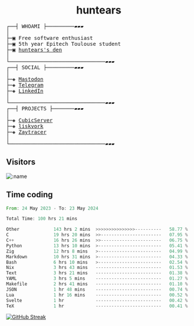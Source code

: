 <h1 align="center">
huntears
</h1>
<!-- <p align="center">
<img src=https://huntears.com/img/pfp.webp width=30%/>
</p>
<style>
img {
    border-radius: 50%;
}
</style> -->
<pre>
┌──┤ WHOAMI ├─────────▰▰▰
│
├─▣ Free software enthusiast
├─▣ 5th year Epitech Toulouse student
├─▣ <a href="https://huntears.com/">huntears's den</a>
│
└───────────────────────────────▰▰▰
┌──┤ SOCIAL ├─────────▰▰▰
│
├─◈ <a href="https://fosstodon.org/@huntears">Mastodon</a>
├─◈ <a href="https://t.me/huntears">Telegram</a>
├─◈ <a href="https://www.linkedin.com/in/alexandre-flion">LinkedIn</a>
│
└───────────────────────────────▰▰▰
┌──┤ PROJECTS ├───────▰▰▰
│
├─◈ <a href="https://github.com/CubicMC/cubic-server">CubicServer</a>
├─◈ <a href="https://github.com/Epitech/B-AIA-500_liskvork">liskvork</a>
├─◈ <a href="https://github.com/Miou-zora/Zaytracer">Zaytracer</a>
│
└───────────────────────────────▰▰▰
</pre>

## Visitors

![:name](https://count.getloli.com/get/@huntears?theme=rule34)

## Time coding

<!--START_SECTION:wakatime-->

```rust
From: 24 May 2023 - To: 23 May 2024

Total Time: 100 hrs 21 mins

Other             143 hrs 2 mins  >>>>>>>>>>>>>>>----------   58.77 %
C                 19 hrs 20 mins  >>-----------------------   07.95 %
C++               16 hrs 26 mins  >>-----------------------   06.75 %
Python            13 hrs 10 mins  >------------------------   05.41 %
Zig               12 hrs 8 mins   >------------------------   04.99 %
Markdown          10 hrs 31 mins  >------------------------   04.33 %
Bash              6 hrs 10 mins   >------------------------   02.54 %
Nix               3 hrs 43 mins   -------------------------   01.53 %
Text              3 hrs 21 mins   -------------------------   01.38 %
YAML              3 hrs 5 mins    -------------------------   01.27 %
Makefile          2 hrs 41 mins   -------------------------   01.10 %
JSON              1 hr 48 mins    -------------------------   00.74 %
Lua               1 hr 16 mins    -------------------------   00.52 %
Svelte            1 hr            -------------------------   00.42 %
TeX               1 hr            -------------------------   00.41 %
```

<!--END_SECTION:wakatime-->

[![GitHub Streak](https://streak-stats.demolab.com?user=huntears)](https://git.io/streak-stats)
